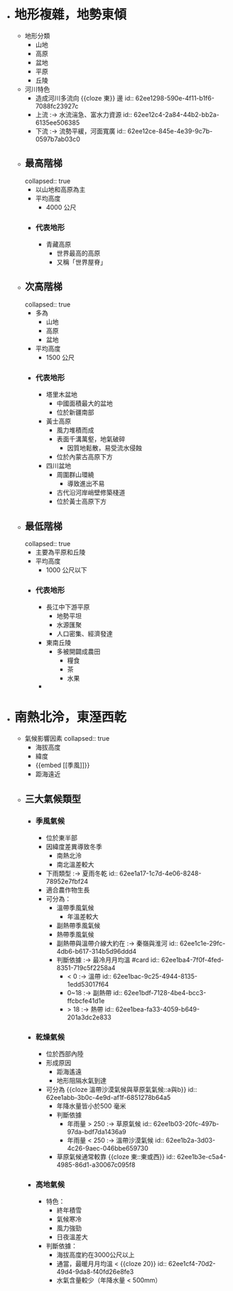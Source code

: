 - # 地形複雜，地勢東傾
	- 地形分類
		- 山地
		- 高原
		- 盆地
		- 平原
		- 丘陵
	- 河川特色
		- 造成河川多流向 {{cloze 東}} 邊
		  id:: 62ee1298-590e-4f11-b1f6-7088fc23927c
		- 上流 :-> 水流湍急、富水力資源
		  id:: 62ee12c4-2a84-44b2-bb2a-6135ee506385
		- 下流 :-> 流勢平緩，河面寬廣
		  id:: 62ee12ce-845e-4e39-9c7b-0597b7ab03c0
	- ## 最高階梯
	  collapsed:: true
		- 以山地和高原為主
		- 平均高度
			- 4000 公尺
		- ### 代表地形
			- 青藏高原
				- 世界最高的高原
				- 又稱「世界屋脊」
	- ## 次高階梯
	  collapsed:: true
		- 多為
			- 山地
			- 高原
			- 盆地
		- 平均高度
			- 1500 公尺
		- ### 代表地形
			- 塔里木盆地
				- 中國面積最大的盆地
				- 位於新疆南部
			- 黃士高原
				- 風力堆積而成
				- 表面千溝萬壑，地氣破碎
					- 因質地鬆散，易受流水侵蝕
				- 位於內蒙古高原下方
			- 四川盆地
				- 周圍群山環繞
					- 導致進出不易
				- 古代沿河岸峭壁修築棧道
				- 位於黃士高原下方
	- ## 最低階梯
	  collapsed:: true
		- 主要為平原和丘陵
		- 平均高度
			- 1000 公尺以下
		- ### 代表地形
			- 長江中下游平原
				- 地勢平坦
				- 水源匯聚
				- 人口密集、經濟發達
			- 東南丘陵
				- 多被開闢成農田
					- 糧食
					- 茶
					- 水果
			-
- # 南熱北泠，東溼西乾
	- 氣候影響因素
	  collapsed:: true
		- 海拔高度
		- 緯度
		- {{embed [[季風]]}}
		- 距海遠近
	- ## 三大氣候類型
		- ### 季風氣候
			- 位於東半部
			- 因緯度差異導致冬季
				- 南熱北泠
				- 南北溫差較大
			- 下雨類型 :-> 夏雨冬乾
			  id:: 62ee1a17-1c7d-4e06-8248-78952e7fbf24
			- 適合農作物生長
			- 可分為：
				- 溫帶季風氣候
					- 年溫差較大
				- 副熱帶季風氣候
				- 熱帶季風氣候
				- 副熱帶與溫帶介線大約在 :-> 秦嶺與淮河
				  id:: 62ee1c1e-29fc-4db6-b617-314b5d96ddd4
				- 判斷依據 :-> 最冷月月均溫 #card
				  id:: 62ee1ba4-7f0f-4fed-8351-719c5f2258a4
					- < 0 :-> 溫帶
					  id:: 62ee1bac-9c25-4944-8135-1edd53017f64
					- 0~18 :-> 副熱帶
					  id:: 62ee1bdf-7128-4be4-bcc3-ffcbcfe41d1e
					- \> 18 :-> 熱帶
					  id:: 62ee1bea-fa33-4059-b649-201a3dc2e833
		- ### 乾燥氣候
			- 位於西部內陸
			- 形成原因
				- 距海遙遠
				- 地形阻隔水氣到達
			- 可分為 {{cloze 溫帶沙漠氣候與草原氣氣候::a與b}}
			  id:: 62ee1abb-3b0c-4e9d-af1f-6851278b64a5
				- 年降水量皆小於500 毫米
				- 判斷依據
					- 年雨量 > 250 :-> 草原氣候
					  id:: 62ee1b03-20fc-497b-97da-bdf7da1436a9
					- 年雨量 < 250 :-> 溫帶沙漠氣候
					  id:: 62ee1b2a-3d03-4c26-9aec-046bbe659730
				- 草原氣候通常較靠 {{cloze 東::東或西}}
				  id:: 62ee1b3e-c5a4-4985-86d1-a30067c095f8
		- ### 高地氣候
			- 特色：
				- 終年積雪
				- 氣候寒冷
				- 風力強勁
				- 日夜溫差大
			- 判斷依據：
				- 海拔高度約在3000公尺以上
				- 通當，最暖月月均溫 < {{cloze 20}}
				  id:: 62ee1cf4-70d2-49d4-9da8-f40fd26e8fe3
				- 水氣含量較少（年降水量 < 500mm）
